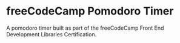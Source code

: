 # freeCodeCamp Pomodoro Timer

A pomodoro timer built as part of the freeCodeCamp Front End Development Libraries Certification.
